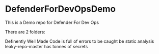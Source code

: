 # DefenderForDevOpsDemo

This is a Demo repo for Defender For Dev Ops

There are 2 folders:

Definently Well Made Code is full of errors to be caught be static analysis
leaky-repo-master has tonnes of secrets
